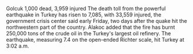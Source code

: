 Golcuk 1,000 dead, 3,959 injured
The death toll from the powerful earthquake in Turkey has risen to 7,085, with 33,559 injured, the government crisis center said early Friday, two days after the quake hit the northwestern part of the country.
Alakoc added that the fire has burnt 250,000 tons of the crude oil in the Turkey's largest oil refinery.
The earthquake, measuring 7.4 on the open-ended Richter scale, hit Turkey at 3:02 a.m.